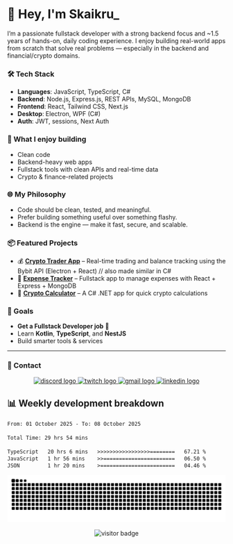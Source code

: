 # 👋 Hey, I'm Skaikru_

I’m a passionate fullstack developer with a strong backend focus and ~1.5 years of hands-on, daily coding experience. I enjoy building real-world apps from scratch that solve real problems — especially in the backend and financial/crypto domains.

### 🛠️ Tech Stack
- **Languages**: JavaScript, TypeScript, C#
- **Backend**: Node.js, Express.js, REST APIs, MySQL, MongoDB
- **Frontend**: React, Tailwind CSS, Next.js
- **Desktop**: Electron, WPF (C#)
- **Auth**: JWT, sessions, Next Auth

### 🔧 What I enjoy building
- Clean code
- Backend-heavy web apps
- Fullstack tools with clean APIs and real-time data
- Crypto & finance-related projects

### 🌐 My Philosophy
- Code should be clean, tested, and meaningful.
- Prefer building something useful over something flashy.
- Backend is the engine — make it fast, secure, and scalable.

### 📦 Featured Projects
- 💰 **[Crypto Trader App](https://github.com/Skaikru0518/bybit-electron-app)** – Real-time trading and balance tracking using the Bybit API (Electron + React) // also made similar in C#
- 💸 **[Expense Tracker](https://github.com/Skaikru0518/expense-tracker)** – Fullstack app to manage expenses with React + Express + MongoDB
- 🧮 **[Crypto Calculator](https://github.com/Skaikru0518/CryptoCalculator)** – A C# .NET app for quick crypto calculations

### 🎯 Goals
- **Get a Fullstack Developer job** 🚀
- Learn **Kotlin**, **TypeScript**, and **NestJS**
- Build smarter tools & services


---

### 💬 Contact
<div align="center">
  <a href="https://www.discord.com/users/skaikru_" target="_blank">
    <img src="https://img.shields.io/static/v1?message=Skaikru_&logo=discord&label=&color=7289DA&logoColor=white&labelColor=&style=for-the-badge" height="40" alt="discord logo"  />
  </a>
  <a href="https://www.twitch.tv/ska1kru_" target="_blank">
    <img src="https://img.shields.io/static/v1?message=Twitch&logo=twitch&label=&color=9146FF&logoColor=white&labelColor=&style=for-the-badge" height="40" alt="twitch logo"  />
  </a>
  <a href="mailto:dante0518@gmail.com" target="_blank">
    <img src="https://img.shields.io/static/v1?message=Gmail&logo=gmail&label=&color=D14836&logoColor=white&labelColor=&style=for-the-badge" height="40" alt="gmail logo"  />
  </a>
  <a href="https://www.linkedin.com/in/p%C3%A9ter-dobi-917347160/" target="_blank">
    <img src="https://img.shields.io/static/v1?message=LinkedIn&logo=linkedin&label=&color=0077B5&logoColor=white&labelColor=&style=for-the-badge" height="40" alt="linkedin logo"  />
  </a>
</div>

###

## 📊 Weekly development breakdown
<!--START_SECTION:waka-->

```text
From: 01 October 2025 - To: 08 October 2025

Total Time: 29 hrs 54 mins

TypeScript   20 hrs 6 mins   >>>>>>>>>>>>>>>>>========   67.21 %
JavaScript   1 hr 56 mins    >>=======================   06.50 %
JSON         1 hr 20 mins    >========================   04.46 %
```

<!--END_SECTION:waka-->



<p align="center">
  <img src="https://raw.githubusercontent.com/skaikru0518/skaikru0518/output/snake.svg" alt="Snake animation" />
</p>
<p align="center">
  <img src="https://visitor-badge.laobi.icu/badge?page_id=skaikru0518.visitor-badge" alt="visitor badge" />
</p>



